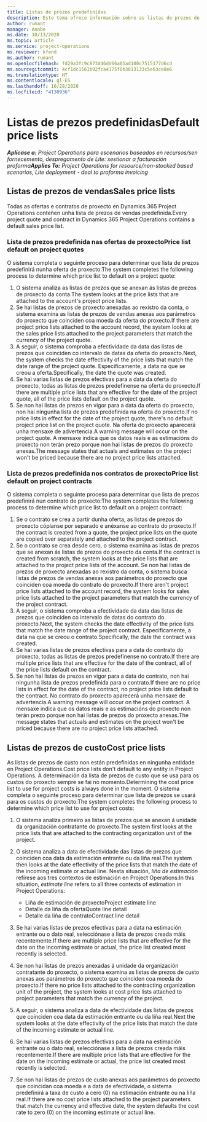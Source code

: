 ```yaml
---
title: Listas de prezos predefinidas
description: Este tema ofrece información sobre as listas de prezos de custo de vendas predefinidas en Project Operations.
author: rumant
manager: Annbe
ms.date: 10/13/2020
ms.topic: article
ms.service: project-operations
ms.reviewer: kfend
ms.author: rumant
ms.openlocfilehash: fd29a3fc9c873d46dd66a05ad100c7515177d6cd
ms.sourcegitcommit: 4cf1dc1561b92fca4175f0b3813133c5e63ce8e6
ms.translationtype: HT
ms.contentlocale: gl-ES
ms.lasthandoff: 10/28/2020
ms.locfileid: "4130936"
---
```

# <a name="default-price-lists"></a><span data-ttu-id="eb8f7-103">Listas de prezos predefinidas</span><span class="sxs-lookup"><span data-stu-id="eb8f7-103">Default price lists</span></span>

<span data-ttu-id="eb8f7-104">_**Aplícase a:** Project Operations para escenarios baseados en recursos/sen fornecemento, despregamento de Lite: xestionar a facturación proforma_</span><span class="sxs-lookup"><span data-stu-id="eb8f7-104">_**Applies To:** Project Operations for resource/non-stocked based scenarios, Lite deployment - deal to proforma invoicing_</span></span>

## <a name="sales-price-lists"></a><span data-ttu-id="eb8f7-105">Listas de prezos de vendas</span><span class="sxs-lookup"><span data-stu-id="eb8f7-105">Sales price lists</span></span>

<span data-ttu-id="eb8f7-106">Todas as ofertas e contratos de proxecto en Dynamics 365 Project Operations conteñen unha lista de prezos de vendas predefinida.</span><span class="sxs-lookup"><span data-stu-id="eb8f7-106">Every project quote and contract in Dynamics 365 Project Operations contains a default sales price list.</span></span> 

### <a name="price-list-default-on-project-quotes"></a><span data-ttu-id="eb8f7-107">Lista de prezos predefinida nas ofertas de proxecto</span><span class="sxs-lookup"><span data-stu-id="eb8f7-107">Price list default on project quotes</span></span>
<span data-ttu-id="eb8f7-108">O sistema completa o seguinte proceso para determinar que lista de prezos predefinirá nunha oferta de proxecto:</span><span class="sxs-lookup"><span data-stu-id="eb8f7-108">The system completes the following process to determine which price list to default on a project quote:</span></span>

1. <span data-ttu-id="eb8f7-109">O sistema analiza as listas de prezos que se anexan ás listas de prezos de proxecto da conta.</span><span class="sxs-lookup"><span data-stu-id="eb8f7-109">The system looks at the price lists that are attached to the account's project price lists.</span></span> 
2. <span data-ttu-id="eb8f7-110">Se hai listas de prezos de proxecto anexadas ao rexistro da conta, o sistema examina as listas de prezos de vendas anexas aos parámetros do proxecto que coinciden coa moeda da oferta do proxecto.</span><span class="sxs-lookup"><span data-stu-id="eb8f7-110">If there are project price lists attached to the account record, the system looks at the sales price lists attached to the project parameters that match the currency of the project quote.</span></span>
3. <span data-ttu-id="eb8f7-111">A seguir, o sistema comproba a efectividade da data das listas de prezos que coinciden co intervalo de datas da oferta do proxecto.</span><span class="sxs-lookup"><span data-stu-id="eb8f7-111">Next, the system checks the date effectivity of the price lists that match the date range of the project quote.</span></span> <span data-ttu-id="eb8f7-112">Especificamente, a data na que se creou a oferta.</span><span class="sxs-lookup"><span data-stu-id="eb8f7-112">Specifically, the date the quote was created.</span></span>
4. <span data-ttu-id="eb8f7-113">Se hai varias listas de prezos efectivas para a data da oferta do proxecto, todas as listas de prezos predefínense na oferta do proxecto.</span><span class="sxs-lookup"><span data-stu-id="eb8f7-113">If there are multiple price lists that are effective for the date of the project quote, all of the price lists default on the project quote.</span></span>
5. <span data-ttu-id="eb8f7-114">Se non hai listas de prezos en vigor para a data da oferta do proxecto, non hai ningunha lista de prezos predefinida na oferta do proxecto.</span><span class="sxs-lookup"><span data-stu-id="eb8f7-114">If no price lists in effect for the date of the project quote, there's no default project price list on the project quote.</span></span> <span data-ttu-id="eb8f7-115">Na oferta do proxecto aparecerá unha mensaxe de advertencia.</span><span class="sxs-lookup"><span data-stu-id="eb8f7-115">A warning message will occur on the project quote.</span></span> <span data-ttu-id="eb8f7-116">A mensaxe indica que os datos reais e as estimacións do proxecto non terán prezo porque non hai listas de prezos do proxecto anexas.</span><span class="sxs-lookup"><span data-stu-id="eb8f7-116">The message states that actuals and estimates on the project won't be priced because there are no project price lists attached.</span></span>

### <a name="price-list-default-on-project-contracts"></a><span data-ttu-id="eb8f7-117">Lista de prezos predefinida nos contratos de proxecto</span><span class="sxs-lookup"><span data-stu-id="eb8f7-117">Price list default on project contracts</span></span> 
<span data-ttu-id="eb8f7-118">O sistema completa o seguinte proceso para determinar que lista de prezos predefinirá nun contrato de proxecto:</span><span class="sxs-lookup"><span data-stu-id="eb8f7-118">The system completes the following process to determine which price list to default on a project contract:</span></span>

1. <span data-ttu-id="eb8f7-119">Se o contrato se crea a partir dunha oferta, as listas de prezos do proxecto cópianse por separado e anéxanse ao contrato do proxecto.</span><span class="sxs-lookup"><span data-stu-id="eb8f7-119">If the contract is created from a quote, the project price lists on the quote are copied over separately and attached to the project contract.</span></span>
2. <span data-ttu-id="eb8f7-120">Se o contrato se crea desde cero, o sistema examina as listas de prezos que se anexan ás listas de prezos do proxecto da conta.</span><span class="sxs-lookup"><span data-stu-id="eb8f7-120">If the contract is created from scratch, the system looks at the price lists that are attached to the project price lists of the account.</span></span> <span data-ttu-id="eb8f7-121">Se non hai listas de prezos de proxecto anexadas ao rexistro da conta, o sistema busca listas de prezos de vendas anexas aos parámetros do proxecto que coinciden coa moeda do contrato do proxecto.</span><span class="sxs-lookup"><span data-stu-id="eb8f7-121">If there aren't project price lists attached to the account record, the system looks for sales price lists attached to the project parameters that match the currency of the project contract.</span></span>
4. <span data-ttu-id="eb8f7-122">A seguir, o sistema comproba a efectividade da data das listas de prezos que coinciden co intervalo de datas do contrato do proxecto.</span><span class="sxs-lookup"><span data-stu-id="eb8f7-122">Next, the system checks the date effectivity of the price lists that match the date range of the project contract.</span></span> <span data-ttu-id="eb8f7-123">Especificamente, a data na que se creou o contrato.</span><span class="sxs-lookup"><span data-stu-id="eb8f7-123">Specifically, the date the contract was created.</span></span>
5. <span data-ttu-id="eb8f7-124">Se hai varias listas de prezos efectivas para a data do contrato do proxecto, todas as listas de prezos predefínense no contrato.</span><span class="sxs-lookup"><span data-stu-id="eb8f7-124">If there are multiple price lists that are effective for the date of the contract, all of the price lists default on the contract.</span></span>
6. <span data-ttu-id="eb8f7-125">Se non hai listas de prezos en vigor para a data do contrato, non hai ningunha lista de prezos predefinida para o contrato.</span><span class="sxs-lookup"><span data-stu-id="eb8f7-125">If there are no price lists in effect for the date of the contract, no project price lists default to the contract.</span></span> <span data-ttu-id="eb8f7-126">No contrato do proxecto aparecerá unha mensaxe de advertencia.</span><span class="sxs-lookup"><span data-stu-id="eb8f7-126">A warning message will occur on the project contract.</span></span> <span data-ttu-id="eb8f7-127">A mensaxe indica que os datos reais e as estimacións do proxecto non terán prezo porque non hai listas de prezos do proxecto anexas.</span><span class="sxs-lookup"><span data-stu-id="eb8f7-127">The message states that actuals and estimates on the project won't be priced because there are no project price lists attached.</span></span>

## <a name="cost-price-lists"></a><span data-ttu-id="eb8f7-128">Listas de prezos de custo</span><span class="sxs-lookup"><span data-stu-id="eb8f7-128">Cost price lists</span></span>

<span data-ttu-id="eb8f7-129">As listas de prezos de custo non están predefinidas en ningunha entidade en Project Operations.</span><span class="sxs-lookup"><span data-stu-id="eb8f7-129">Cost price lists don't default to any entity in Project Operations.</span></span> <span data-ttu-id="eb8f7-130">A determinación da lista de prezos de custo que se usa para os custos do proxecto sempre se fai no momento.</span><span class="sxs-lookup"><span data-stu-id="eb8f7-130">Determining the cost price list to use for project costs is always done in the moment.</span></span> <span data-ttu-id="eb8f7-131">O sistema completa o seguinte proceso para determinar que lista de prezos se usará para os custos do proxecto:</span><span class="sxs-lookup"><span data-stu-id="eb8f7-131">The system completes the following process to determine which price list to use for project costs:</span></span>

1. <span data-ttu-id="eb8f7-132">O sistema analiza primeiro as listas de prezos que se anexan á unidade da organización contratante do proxecto.</span><span class="sxs-lookup"><span data-stu-id="eb8f7-132">The system first looks at the price lists that are attached to the contracting organization unit of the project.</span></span>
2. <span data-ttu-id="eb8f7-133">O sistema analiza a data de efectividade das listas de prezos que coinciden coa data da estimación entrante ou da liña real.</span><span class="sxs-lookup"><span data-stu-id="eb8f7-133">The system then looks at the date effectivity of the price lists that match the date of the incoming estimate or actual line.</span></span> <span data-ttu-id="eb8f7-134">Nesta situación, *liña de estimación* refírese aos tres contextos de estimación en Project Operations:</span><span class="sxs-lookup"><span data-stu-id="eb8f7-134">In this situation, *estimate line* refers to all three contexts of estimation in Project Operations:</span></span>

    - <span data-ttu-id="eb8f7-135">Liña de estimación de proxecto</span><span class="sxs-lookup"><span data-stu-id="eb8f7-135">Project estimate line</span></span>
    - <span data-ttu-id="eb8f7-136">Detalle da liña da oferta</span><span class="sxs-lookup"><span data-stu-id="eb8f7-136">Quote line detail</span></span>
    - <span data-ttu-id="eb8f7-137">Detalle da liña de contrato</span><span class="sxs-lookup"><span data-stu-id="eb8f7-137">Contract line detail</span></span>
  
3. <span data-ttu-id="eb8f7-138">Se hai varias listas de prezos efectivas para a data na estimación entrante ou o dato real, selecciónase a lista de prezos creada máis recentemente.</span><span class="sxs-lookup"><span data-stu-id="eb8f7-138">If there are multiple price lists that are effective for the date on the incoming estimate or actual, the price list created most recently is selected.</span></span>
4. <span data-ttu-id="eb8f7-139">Se non hai listas de prezos anexadas á unidade da organización contratante do proxecto, o sistema examina as listas de prezos de custo anexas aos parámetros do proxecto que coinciden coa moeda do proxecto.</span><span class="sxs-lookup"><span data-stu-id="eb8f7-139">If there no price lists attached to the contracting organization unit of the project, the system looks at cost price lists attached to project parameters that match the currency of the project.</span></span>
5. <span data-ttu-id="eb8f7-140">A seguir, o sistema analiza a data de efectividade das listas de prezos que coinciden coa data da estimación entrante ou da liña real.</span><span class="sxs-lookup"><span data-stu-id="eb8f7-140">Next the system looks at the date effectivity of the price lists that match the date of the incoming estimate or actual line.</span></span> 
6. <span data-ttu-id="eb8f7-141">Se hai varias listas de prezos efectivas para a data na estimación entrante ou o dato real, selecciónase a lista de prezos creada máis recentemente.</span><span class="sxs-lookup"><span data-stu-id="eb8f7-141">If there are multiple price lists that are effective for the date on the incoming estimate or actual, the price list created most recently is selected.</span></span>
7. <span data-ttu-id="eb8f7-142">Se non hai listas de prezos de custo anexas aos parámetros do proxecto que coincidan coa moeda e a data de efectividade, o sistema predefinirá a taxa de custo a cero (0) na estimación entrante ou na liña real.</span><span class="sxs-lookup"><span data-stu-id="eb8f7-142">If there are no cost price lists attached to the project parameters that match the currency and effective date, the system defaults the cost rate to zero (0) on the incoming estimate or actual line.</span></span>
